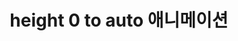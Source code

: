 ---
title: 'height 0 to auto 애니메이션'
updatedAt: '2023-06-27'
createdAt: '2023-06-27'
description: '운영체제의 개념과 컴퓨터 구조에 관한 면접 QnA'
tags: ['CS', '면접 대비', '운영체제', '컴퓨터']
isCompleted: false
reference: 
---